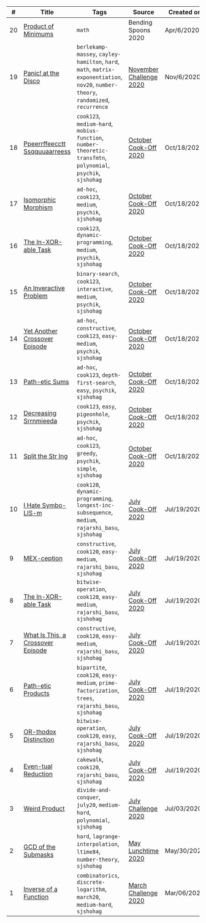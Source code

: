 | # | Title | Tags | Source | Created on |
|---| ----- | ---- | ------ | ------- |
20 | [Product of Minimums](https://www.codechef.com/problems/MINPROD)| `math` | Bending Spoons 2020 | Apr/6/2020
19 | [Panic! at the Disco](https://www.codechef.com/NOV20A/problems/PANIC)| `berlekamp-massey`, `cayley-hamilton`, `hard`, `math`, `matrix-exponentiation`, `nov20`, `number-theory`, `randomized`, `recurrence` | [November Challenge 2020 ](https://www.codechef.com/NOV20A) | Nov/6/2020
18 | [Ppeerrffeecctt Ssqquuaarreess](https://www.codechef.com/PRACTICE/problems/PERFSQRS)| `cook123`, `medium-hard`, `mobius-function`, `number-theoretic-transfmtn`, `polynomial`, `psychik`, `sjshohag` | [October Cook-Off 2020](https://www.codechef.com/COOK123) | Oct/18/2020
17 | [Isomorphic Morphism](https://www.codechef.com/PRACTICE/problems/MORPH21)| `ad-hoc`, `cook123`, `medium`, `psychik`, `sjshohag` | [October Cook-Off 2020](https://www.codechef.com/COOK123) | Oct/18/2020
16 | [The In-XOR-able Task](https://www.codechef.com/PRACTICE/problems/XOXO)| `cook123`, `dynamic-programming`, `medium`, `psychik`, `sjshohag` | [October Cook-Off 2020](https://www.codechef.com/COOK123) | Oct/18/2020
15 | [An Inveractive Problem](https://www.codechef.com/PRACTICE/problems/INVERACT)| `binary-search`, `cook123`, `interactive`, `medium`, `psychik`, `sjshohag` | [October Cook-Off 2020](https://www.codechef.com/COOK123) | Oct/18/2020
14 | [Yet Another Crossover Episode](https://www.codechef.com/PRACTICE/problems/DIANE)| `ad-hoc`, `constructive`, `cook123`, `easy-medium`, `psychik`, `sjshohag` | [October Cook-Off 2020](https://www.codechef.com/COOK123) | Oct/18/2020
13 | [Path-etic Sums](https://www.codechef.com/PRACTICE/problems/PATHSUMS)| `ad-hoc`, `cook123`, `depth-first-search`, `easy`, `psychik`, `sjshohag` | [October Cook-Off 2020](https://www.codechef.com/COOK123) | Oct/18/2020
12 | [Decreasing Srrnmieeda](https://www.codechef.com/PRACTICE/problems/DECREM)| `cook123`, `easy`, `pigeonhole`, `psychik`, `sjshohag` | [October Cook-Off 2020](https://www.codechef.com/COOK123) | Oct/18/2020
11 | [Split the Str Ing](https://www.codechef.com/PRACTICE/problems/SPLITIT)| `ad-hoc`, `cook123`, `greedy`, `psychik`, `simple`, `sjshohag` | [October Cook-Off 2020](https://www.codechef.com/COOK123) | Oct/18/2020
10 | [I Hate Symbo-LIS-m](https://www.codechef.com/COOK120A/problems/EXTREME)| `cook120`, `dynamic-programming`, `longest-inc-subsequence`, `medium`, `rajarshi_basu`, `sjshohag`| [July Cook-Off 2020](https://www.codechef.com/COOK120A) | Jul/19/2020
9 | [MEX-ception](https://www.codechef.com/COOK120A/problems/TOTEM)| `constructive`, `cook120`, `easy-medium`, `rajarshi_basu`, `sjshohag`| [July Cook-Off 2020](https://www.codechef.com/COOK120A) | Jul/19/2020
8 | [The In-XOR-able Task](https://www.codechef.com/COOK120A/problems/XORCIST)| `bitwise-operation`, `cook120`, `easy-medium`, `rajarshi_basu`, `sjshohag`| [July Cook-Off 2020](https://www.codechef.com/COOK120A) | Jul/19/2020
7 | [What Is This, a Crossover Episode](https://www.codechef.com/COOK120A/problems/BOJACK)| `constructive`, `cook120`, `easy-medium`, `rajarshi_basu`, `sjshohag`| [July Cook-Off 2020](https://www.codechef.com/COOK120A) | Jul/19/2020
6 | [Path-etic Products](https://www.codechef.com/COOK120A/problems/PATHETIC)| `bipartite`, `cook120`, `easy-medium`, `prime-factorization`, `trees`, `rajarshi_basu`, `sjshohag`| [July Cook-Off 2020](https://www.codechef.com/COOK120A) | Jul/19/2020
5 | [OR-thodox Distinction](https://www.codechef.com/problems/ORTHODOX)| `bitwise-operation`, `cook120`, `easy`, `rajarshi_basu`, `sjshohag`| [July Cook-Off 2020](https://www.codechef.com/COOK120A) | Jul/19/2020
4 | [Even-tual Reduction](https://www.codechef.com/COOK120A/problems/EVENTUAL)| `cakewalk`, `cook120`, `rajarshi_basu`, `sjshohag`| [July Cook-Off 2020](https://www.codechef.com/COOK120A) | Jul/19/2020
3 | [Weird Product](https://www.codechef.com/JULY20A/problems/WEIRDMUL)| `divide-and-conquer`, `july20`, `medium-hard`, `polynomial`, `sjshohag`| [July Challenge 2020](https://www.codechef.com/JULY20A) | Jul/03/2020
2 | [GCD of the Submasks ](https://www.codechef.com/LTIME84A/problems/GCDMASK)| `hard`, `lagrange-interpolation`, `ltime84`, `number-theory`, `sjshohag`| [May Lunchtime 2020](https://www.codechef.com/LTIME84A) | May/30/2020
1 | [Inverse of a Function](https://www.codechef.com/PRACTICE/problems/INVXOR)| `combinatorics`, `discrete-logarithm`, `march20`, `medium-hard`, `sjshohag`| [March Challenge 2020](https://www.codechef.com/MARCH20A) | Mar/06/2020

